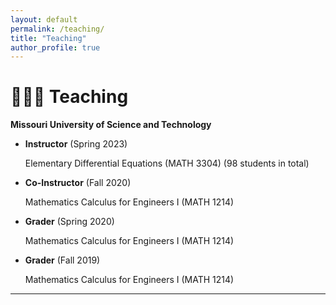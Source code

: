 ```yaml
---
layout: default
permalink: /teaching/
title: "Teaching"
author_profile: true
---
```


# 👨🏻‍🏫 Teaching
**Missouri University of Science and Technology**

- **Instructor** (Spring 2023)

   Elementary Differential Equations (MATH 3304) (98 students in total)

- **Co-Instructor** (Fall 2020)

   Mathematics Calculus for Engineers I (MATH 1214)

- **Grader** (Spring 2020)

   Mathematics Calculus for Engineers I (MATH 1214)

- **Grader** (Fall 2019)

   Mathematics Calculus for Engineers I (MATH 1214)

---
